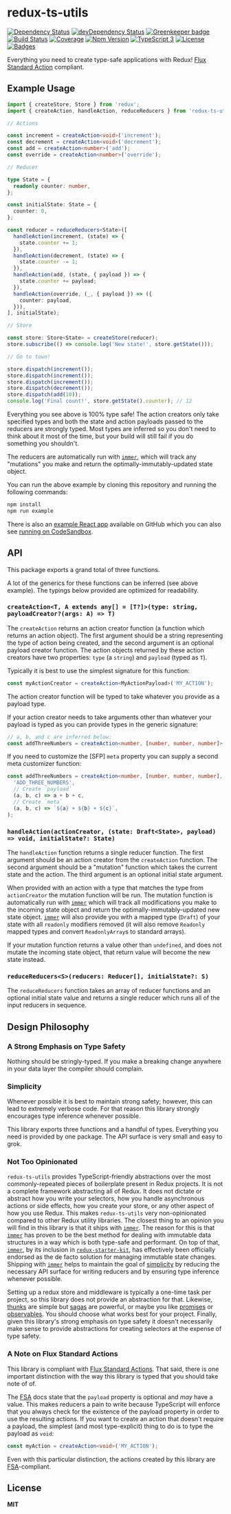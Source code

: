 # redux-ts-utils

[![Dependency Status](https://img.shields.io/david/knpwrs/redux-ts-utils.svg)](https://david-dm.org/knpwrs/redux-ts-utils)
[![devDependency Status](https://img.shields.io/david/dev/knpwrs/redux-ts-utils.svg)](https://david-dm.org/knpwrs/redux-ts-utils#info=devDependencies)
[![Greenkeeper badge](https://badges.greenkeeper.io/knpwrs/redux-ts-utils.svg)](https://greenkeeper.io/)
[![Build Status](https://img.shields.io/travis/knpwrs/redux-ts-utils.svg)](https://travis-ci.org/knpwrs/redux-ts-utils)
[![Coverage](https://img.shields.io/codecov/c/github/knpwrs/redux-ts-utils.svg)](https://codecov.io/gh/knpwrs/redux-ts-utils)
[![Npm Version](https://img.shields.io/npm/v/redux-ts-utils.svg)](https://www.npmjs.com/package/redux-ts-utils)
[![TypeScript 3](https://img.shields.io/badge/TypeScript-3-blue.svg)](http://shields.io/)
[![License](https://img.shields.io/badge/license-MIT-blue.svg)](https://opensource.org/licenses/MIT)
[![Badges](https://img.shields.io/badge/badges-9-orange.svg)](http://shields.io/)

Everything you need to create type-safe applications with Redux! [Flux Standard
Action][FSA] compliant.

## Example Usage

```ts
import { createStore, Store } from 'redux';
import { createAction, handleAction, reduceReducers } from 'redux-ts-utils';

// Actions

const increment = createAction<void>('increment');
const decrement = createAction<void>('decrement');
const add = createAction<number>('add');
const override = createAction<number>('override');

// Reducer

type State = {
  readonly counter: number,
};

const initialState: State = {
  counter: 0,
};

const reducer = reduceReducers<State>([
  handleAction(increment, (state) => {
    state.counter += 1;
  }),
  handleAction(decrement, (state) => {
    state.counter -= 1;
  }),
  handleAction(add, (state, { payload }) => {
    state.counter += payload;
  }),
  handleAction(override, (_, { payload }) => ({
    counter: payload,
  })),
], initialState);

// Store

const store: Store<State> = createStore(reducer);
store.subscribe(() => console.log('New state!', store.getState()));

// Go to town!

store.dispatch(increment());
store.dispatch(increment());
store.dispatch(increment());
store.dispatch(decrement());
store.dispatch(add(10));
console.log('Final count!', store.getState().counter); // 12
```

Everything you see above is 100% type safe! The action creators only take
specified types and both the state and action payloads passed to the reducers
are strongly typed. Most types are inferred so you don't need to think about it
most of the time, but your build will still fail if you do something you
shouldn't.

The reducers are automatically run with [`immer`], which will track any
"mutations" you make and return the optimally-immutably-updated state object.

You can run the above example by cloning this repository and running the
following commands:

```sh
npm install
npm run example
```

There is also an [example React app][ex] available on GitHub which you can also
see [running on CodeSandbox][cs].

## API

This package exports a grand total of three functions.

A lot of the generics for these functions can be inferred (see above example).
The typings below provided are optimized for readability.

### `createAction<T, A extends any[] = [T?]>(type: string, payloadCreator?(args: A) => T)`

The `createAction` returns an action creator function (a function which returns
an action object). The first argument should be a string representing the type
of action being created, and the second argument is an optional payload creator
function. The action objects returned by these action creators have two
properties: `type` (a `string`) and `payload` (typed as `T`).

Typically it is best to use the simplest signature for this function:

```ts
const myActionCreator = createAction<MyActionPayload>('MY_ACTION');
```

The action creator function will be typed to take whatever you provide as a
payload type.

If your action creator needs to take arguments other than whatever your payload
is typed as you can provide types in the generic signature:

```ts
// a, b, and c are inferred below:
const addThreeNumbers = createAction<number, [number, number, number]>('ADD_THREE_NUMBERS', (a, b, c) => a + b + c);
```

If you need to customize the [SFP] `meta` property you can supply a second meta
customizer function:

```ts
const addThreeNumbers = createAction<number, [number, number, number], number>(
  'ADD_THREE_NUMBERS',
  // Create `payload`
  (a, b, c) => a + b + c,
  // Create `meta`
  (a, b, c) => `${a} + ${b} + ${c}`,
);
```

### `handleAction(actionCreator, (state: Draft<State>, payload) => void, initialState?: State)`

The `handleAction` function returns a single reducer function. The first
argument should be an action creator from the `createAction` function. The
second argument should be a "mutation" function which takes the current state
and the action. The third argument is an optional initial state argument.

When provided with an action with a type that matches the type from
`actionCreator` the mutation function will be run. The mutation function is
automatically run with [`immer`] which will track all modifications you make to
the incoming state object and return the optimally-immutably-updated new state
object. [`immer`] will also provide you with a mapped type (`Draft`) of your
state with all `readonly` modifiers removed (it will also remove `Readonly`
mapped types and convert `ReadonlyArray`s to standard arrays).

If your mutation function returns a value other than `undefined`, and does not mutate the
incoming state object, that return value will become the new state instead.

### `reduceReducers<S>(reducers: Reducer[], initialState?: S)`

The `reduceReducers` function takes an array of reducer functions and an
optional initial state value and returns a single reducer which runs all of the
input reducers in sequence.

## Design Philosophy

### A Strong Emphasis on Type Safety

Nothing should be stringly-typed. If you make a breaking change anywhere in
your data layer the compiler should complain.

### Simplicity

Whenever possible it is best to maintain strong safety; however, this can lead
to extremely verbose code. For that reason this library strongly encourages
type inference whenever possible.

This library exports three functions and a handful of types. Everything you
need is provided by one package. The API surface is very small and easy to
grok.

### Not Too Opinionated

`redux-ts-utils` provides TypeScript-friendly abstractions over the most
commonly-repeated pieces of boilerplate present in Redux projects. It is not a
complete framework abstracting all of Redux. It does not dictate or abstract
how you write your selectors, how you handle asynchronous actions or side
effects, how you create your store, or any other aspect of how you use Redux.
This makes `redux-ts-utils` very non-opinionated compared to other Redux
utility libraries. The closest thing to an opinion you will find in this
library is that it ships with [`immer`]. The reason for this is that [`immer`]
has proven to be the best method for dealing with immutable data structures in
a way which is both type-safe and performant. On top of that, [`immer`], by its
inclusion in [`redux-starter-kit`], has effectively been officially endorsed as
the de facto solution for managing immutable state changes. Shipping with
[`immer`] helps to maintain the goal of [simplicity](#simplicity) by reducing
the necessary API surface for writing reducers and by ensuring type inference
whenever possible.

Setting up a redux store and middleware is typically a one-time task per
project, so this library does not provide an abstraction for that. Likewise,
[thunks] are simple but [sagas] are powerful, or maybe you like [promises] or
[observables]. You should choose what works best for your project. Finally,
given this library's strong emphasis on type safety it doesn't necessarily make
sense to provide abstractions for creating selectors at the expense of type
safety.

### A Note on Flux Standard Actions

This library is compliant with [Flux Standard Actions][FSA]. That said, there
is one important distinction with the way this library is typed that you should
take note of of.

The [FSA] docs state that the `payload` property is optional and _may_ have a
value. This makes reducers a pain to write because TypeScript will enforce that
you always check for the existence of the payload property in order to use the
resulting actions. If you want to create an action that doesn't require a
payload, the simplest (and most type-explicit) thing to do is to type the
payload as `void`:

```ts
const myAction = createAction<void>('MY_ACTION');
```

Even with this particular distinction, the actions created by this library are
[FSA]-compliant.

## License

**MIT**

[FSA]: https://github.com/redux-utilities/flux-standard-action
[`immer`]: https://github.com/mweststrate/immer "Create the next immutable state by mutating the current one"
[`redux-starter-kit`]: https://www.npmjs.com/package/redux-starter-kit
[cs]: https://codesandbox.io/s/github/knpwrs/redux-ts-utils-example-app
[ex]: https://github.com/knpwrs/redux-ts-utils-example-app
[observables]: https://github.com/redux-observable/redux-observable
[promises]: https://github.com/redux-utilities/redux-promise
[sagas]: https://github.com/redux-saga/redux-saga
[thunks]: https://github.com/reduxjs/redux-thunk
